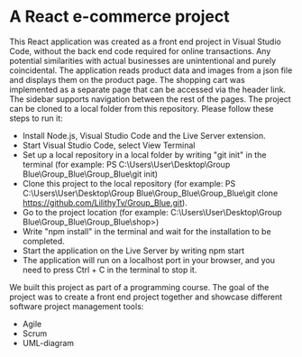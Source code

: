 # A React e-commerce project
  
This React application was created as a front end project in Visual Studio Code, without the back end code required for online transactions. Any potential similarities with actual businesses are unintentional and purely coincidental. The application reads product data and images from a json file and displays them on the product page. The shopping cart was implemented as a separate page that can be accessed via the header link. The sidebar supports navigation between the rest of the pages. The project can be cloned to a local folder from this repository. Please follow these steps to run it:

- Install Node.js, Visual Studio Code and the Live Server extension.
- Start Visual Studio Code, select View Terminal
- Set up a local repository in a local folder by writing "git init" in the terminal (for example: PS C:\Users\User\Desktop\Group Blue\Group_Blue\Group_Blue\git init)
- Clone this project to the local repository (for example: PS C:\Users\User\Desktop\Group Blue\Group_Blue\Group_Blue\git clone https://github.com/LilithyTv/Group_Blue.git).
- Go to the project location (for example: C:\Users\User\Desktop\Group Blue\Group_Blue\Group_Blue\shop>)
- Write "npm install" in the terminal and wait for the installation to be completed.
- Start the application on the Live Server by writing npm start
- The application will run on a localhost port in your browser, and you need to press Ctrl + C in the terminal to stop it.

We built this project as part of a programming course. The goal of the project was to create a front end project together and showcase different software project management tools:

- Agile
- Scrum
- UML-diagram
  
